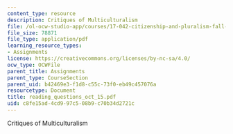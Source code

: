 ```yaml
---
content_type: resource
description: Critiques of Multiculturalism
file: /ol-ocw-studio-app/courses/17-042-citizenship-and-pluralism-fall-2003/c8fe15ad4cd997c508b9c70b34d2721c_reading_questions_oct_15.pdf
file_size: 78871
file_type: application/pdf
learning_resource_types:
- Assignments
license: https://creativecommons.org/licenses/by-nc-sa/4.0/
ocw_type: OCWFile
parent_title: Assignments
parent_type: CourseSection
parent_uid: b42469e3-f1d8-c55c-73f0-eb49c457076a
resourcetype: Document
title: reading_questions_oct_15.pdf
uid: c8fe15ad-4cd9-97c5-08b9-c70b34d2721c
---
```

Critiques of Multiculturalism
